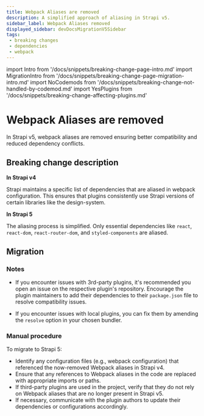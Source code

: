 ```yaml
---
title: Webpack Aliases are removed
description: A simplified approach of aliasing in Strapi v5. 
sidebar_label: Webpack Aliases removed
displayed_sidebar: devDocsMigrationV5Sidebar
tags:
 - breaking changes
 - dependencies
 - webpack
---
```


import Intro from '/docs/snippets/breaking-change-page-intro.md'
import MigrationIntro from '/docs/snippets/breaking-change-page-migration-intro.md'
import NoCodemods from '/docs/snippets/breaking-change-not-handled-by-codemod.md'
import YesPlugins from '/docs/snippets/breaking-change-affecting-plugins.md'

# Webpack Aliases are removed

In Strapi v5, webpack aliases are removed ensuring better compatibility and reduced dependency conflicts.

<Intro />
<YesPlugins />
<NoCodemods />

## Breaking change description

<SideBySideContainer>

<SideBySideColumn>

**In Strapi v4**

Strapi maintains a specific list of dependencies that are aliased in webpack configuration. This ensures that plugins consistently use Strapi versions of certain libraries like the design-system.

</SideBySideColumn>

<SideBySideColumn>

**In Strapi 5**

The aliasing process is simplified. Only essential dependencies like `react`, `react-dom`, `react-router-dom`, and `styled-components` are aliased.

</SideBySideColumn>

</SideBySideContainer>

## Migration

<MigrationIntro />

### Notes

- If you encounter issues with 3rd-party plugins, it's recommended you open an issue on the respective plugin's repository. Encourage the plugin maintainers to add their dependencies to their `package.json` file to resolve compatibility issues.

- If you encounter issues with local plugins, you can fix them by amending the `resolve` option in your chosen bundler.

### Manual procedure

To migrate to Strapi 5:

- Identify any configuration files (e.g., webpack configuration) that referenced the now-removed Webpack aliases in Strapi v4.
- Ensure that any references to Webpack aliases in the code are replaced with appropriate imports or paths.
- If third-party plugins are used in the project, verify that they do not rely on Webpack aliases that are no longer present in Strapi v5.
- If necessary, communicate with the plugin authors to update their dependencies or configurations accordingly.
